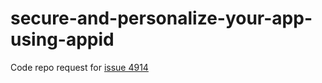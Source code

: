 # secure-and-personalize-your-app-using-appid
Code repo request for [issue 4914](https://github.ibm.com/IBMCode/IBMCodeContent/issues/4914)
